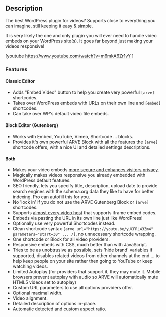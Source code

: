 
## Description ##

The best WordPress plugin for videos? Supports close to everything you can imagine, still keeping it easy & simple.

It is very likely the one and only plugin you will ever need to handle video embeds on your WordPress site(s). It goes far beyond just making your videos responsive!

[youtube https://www.youtube.com/watch?v=m6mkA6Zr1vY ]

### Features ###

#### Classic Editor ####

*  Adds "Embed Video" button to help you create very powerful `[arve]` shortcodes.
*  Takes over WordPress embeds with URLs on their own line and `[embed]` shortcodes.
*  Can take over WP's default video file embeds.

#### Block Editor (Gutenberg) ####

*  Works with Embed, YouTube, Vimeo, Shortcode ... blocks.
*  Provides it's own powerful ARVE Block with all the features the `[arve]` shortcode offers, with a nice UI and detailed settings descriptions.

#### Both ####

*   Makes your video embeds [more secure and enhances visitors privacy](https://nextgenthemes.com/privacy-enhanced-and-safer-iframes-in-arve-10-0/).
*   Magically makes videos responsive you already embedded with WordPress default features.
*   SEO friendly, lets you specify title, description, upload date to provide search engines with the schema.org data they like to have for better indexing. Pro can autofill this for you.
*   No 'lock in' if you do not use the ARVE Gutenberg Block or `[arve]` shortcodes.
*   Supports [almost every video host](https://nextgenthemes.com/plugins/arve-pro/#support-table) that supports iframe embed codes.
*   Embeds via pasting the URL in its own line just like WordPress!
*   Optionally use very powerful Shortcodes instead.
*   Clean shortcode syntax `[arve url="https://youtu.be/yUCFRL43Zm4" parameters="start=30" ... /]`, no unnecessary shortcode wrapping.
*   One shortcode or Block for all video providers.
*   Responsive embeds with CSS, much better than with JavaScript.
*   Tries to be as unobtrusive as possible, sets 'hide brand' variables if supported, disables related videos from other channels at the end … to help keep people on your site rather then going to YouTube or keep watching videos.
*   Limited Autoplay (for providers that support it, they may mute it. Mobile browsers prevent autoplay with audio so ARVE will automatically mute HTML5 videos set to autoplay)
*   Custom URL parameters to use all options providers offer.
*   Optional maximal width.
*   Video alignment.
*   Detailed description of options in-place.
*   Automatic detected and custom aspect ratio.

